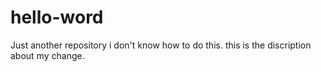 # hello-word
Just another repository
i don't know how to do this.
this is the discription about my change.
